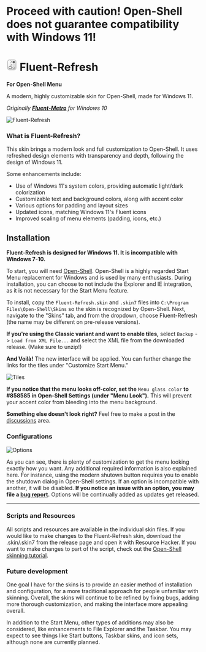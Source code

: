 # Proceed with caution! Open-Shell does not guarantee compatibility with Windows 11!


# <a href="#-fluent-refresh"><img src="/Resources/Icon/Fluent-Metro.svg" alt="Fluent-Refresh" height="32"></a> Fluent-Refresh

**For Open-Shell Menu**

A modern, highly customizable skin for Open-Shell, made for Windows 11.

*Originally **[Fluent-Metro](https://github.com/bonzibudd/Fluent-Metro)** for Windows 10*

<img src="https://user-images.githubusercontent.com/61938331/124370839-82327400-dc49-11eb-8fd8-1868b3a6472f.png" alt="Fluent-Refresh" width="401">

### What is Fluent-Refresh?

This skin brings a modern look and full customization to Open-Shell. It uses refreshed design elements with transparency and depth, following the design of Windows 11. 

Some enhancements include:
 - Use of Windows 11's system colors, providing automatic light/dark colorization
 - Customizable text and background colors, along with accent color
 - Various options for padding and layout sizes
 - Updated icons, matching Windows 11's Fluent icons
 - Improved scaling of menu elements (padding, icons, etc.)

## Installation
**Fluent-Refresh is designed for Windows 11. It is incompatible with Windows 7-10.**

To start, you will need [Open-Shell](https://github.com/Open-Shell/Open-Shell-Menu/releases). Open-Shell is a highly regarded Start Menu replacement for Windows and is used by many enthusiasts. During installation, you can choose to not include the Explorer and IE integration, as it is not necessary for the Start Menu feature.

To install, copy the `Fluent-Refresh.skin` and `.skin7` files into `C:\Program Files\Open-Shell\Skins` so the skin is recognized by Open-Shell. Next, navigate to the "Skins" tab, and from the dropdown, choose Fluent-Refresh (the name may be different on pre-release versions).

**If you're using the Classic variant and want to enable tiles,** select `Backup` -> `Load from XML File...` and select the XML file from the downloaded release. (Make sure to unzip!)

**And Voilà!** The new interface will be applied. You can further change the links for the tiles under "Customize Start Menu."

<img src="https://user-images.githubusercontent.com/61938331/120019200-26bff700-bfb6-11eb-9e5c-a1d95c372564.png" alt="Tiles" width="469">

**If you notice that the menu looks off-color, set the** `Menu glass color` **to #858585 in Open-Shell Settings (under "Menu Look").** This will prevent your accent color from bleeding into the menu background.

**Something else doesn't look right?** Feel free to make a post in the [discussions](https://github.com/bonzibudd/Fluent-Refresh/discussions) area.

### Configurations

![Options](https://user-images.githubusercontent.com/61938331/115725902-3b262980-a350-11eb-915c-38ba64abcb0e.png)

As you can see, there is plenty of customization to get the menu looking exactly how you want. Any additional required information is also explained here. For instance, using the modern shutown button requires you to enable the shutdown dialog in Open-Shell settings. If an option is incompatible with another, it will be disabled. **If you notice an issue with an option, you may file a [bug report](https://github.com/bonzibudd/Fluent-Refresh/issues/new?assignees=&labels=bug&template=bug_report.md&title=).** Options will be continually added as updates get released.

- - -

### Scripts and Resources
All scripts and resources are available in the individual skin files. If you would like to make changes to the Fluent-Refresh skin, download the .skin/.skin7 from the release page and open it with Resource Hacker. If you want to make changes to part of the script, check out the [Open-Shell skinning tutorial](https://coddec.github.io/Classic-Shell/www.classicshell.net/tutorials/skintutorial.html).

### Future development

One goal I have for the skins is to provide an easier method of installation and configuration, for a more traditional approach for people unfamiliar with skinning. Overall, the skins will continue to be refined by fixing bugs, adding more thorough customization, and making the interface more appealing overall. 

In addition to the Start Menu, other types of additions may also be considered, like enhancements to File Explorer and the Taskbar. You may expect to see things like Start buttons, Taskbar skins, and icon sets, although none are currently planned.
